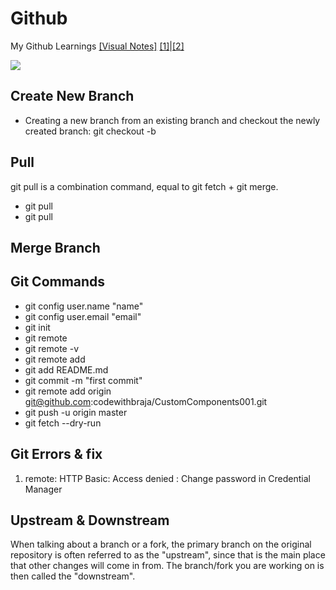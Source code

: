 # Github
My Github Learnings
[[Visual Notes]](https://www.draw.io)
[[1]](https://www.youtube.com/watch?v=3a2x1iJFJWc)|[[2]](https://guide.freecodecamp.org/git/git-pull/)

![](https://i.ibb.co/0X29fQ2/Git-Work-Flow.png)

## Create New Branch
* Creating a new branch from an existing branch and checkout the newly created branch: git checkout -b <branch-Name>
  
## Pull
git pull is a combination command, equal to git fetch + git merge.
* git pull
* git pull 

## Merge Branch

## Git Commands
* git config user.name "name"
* git config user.email "email"
* git init
* git remote
* git remote -v
* git remote add <name> <url>
* git add README.md
* git commit -m "first commit"
* git remote add origin git@github.com:codewithbraja/CustomComponents001.git
* git push -u origin master
* git fetch --dry-run

## Git Errors & fix
1. remote: HTTP Basic: Access denied : Change password in Credential Manager

## Upstream & Downstream
When talking about a branch or a fork, the primary branch on the original repository is often referred to as the "upstream", since that is the main place that other changes will come in from. The branch/fork you are working on is then called the "downstream".
